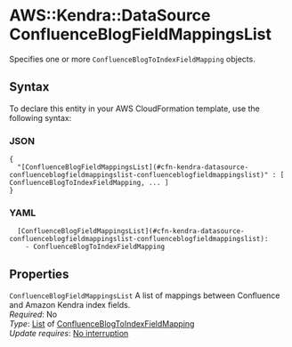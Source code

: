 # AWS::Kendra::DataSource ConfluenceBlogFieldMappingsList<a name="aws-properties-kendra-datasource-confluenceblogfieldmappingslist"></a>

Specifies one or more `ConfluenceBlogToIndexFieldMapping` objects\.

## Syntax<a name="aws-properties-kendra-datasource-confluenceblogfieldmappingslist-syntax"></a>

To declare this entity in your AWS CloudFormation template, use the following syntax:

### JSON<a name="aws-properties-kendra-datasource-confluenceblogfieldmappingslist-syntax.json"></a>

```
{
  "[ConfluenceBlogFieldMappingsList](#cfn-kendra-datasource-confluenceblogfieldmappingslist-confluenceblogfieldmappingslist)" : [ ConfluenceBlogToIndexFieldMapping, ... ]
}
```

### YAML<a name="aws-properties-kendra-datasource-confluenceblogfieldmappingslist-syntax.yaml"></a>

```
  [ConfluenceBlogFieldMappingsList](#cfn-kendra-datasource-confluenceblogfieldmappingslist-confluenceblogfieldmappingslist): 
    - ConfluenceBlogToIndexFieldMapping
```

## Properties<a name="aws-properties-kendra-datasource-confluenceblogfieldmappingslist-properties"></a>

`ConfluenceBlogFieldMappingsList`  <a name="cfn-kendra-datasource-confluenceblogfieldmappingslist-confluenceblogfieldmappingslist"></a>
A list of mappings between Confluence and Amazon Kendra index fields\.  
*Required*: No  
*Type*: [List](#aws-properties-kendra-datasource-confluenceblogfieldmappingslist) of [ConfluenceBlogToIndexFieldMapping](aws-properties-kendra-datasource-confluenceblogtoindexfieldmapping.md)  
*Update requires*: [No interruption](https://docs.aws.amazon.com/AWSCloudFormation/latest/UserGuide/using-cfn-updating-stacks-update-behaviors.html#update-no-interrupt)